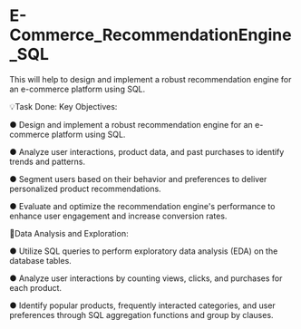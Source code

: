# E-Commerce_RecommendationEngine_SQL
This will help to design and implement a robust recommendation engine for an e-commerce platform using SQL.



💡Task Done:
Key Objectives:

● Design and implement a robust recommendation engine for an e-commerce platform using SQL.

● Analyze user interactions, product data, and past purchases to identify trends and patterns.

● Segment users based on their behavior and preferences to deliver personalized product recommendations.

● Evaluate and optimize the recommendation engine's performance to enhance user engagement and increase conversion rates.



🚀Data Analysis and Exploration:

● Utilize SQL queries to perform exploratory data analysis (EDA) on the database tables.

● Analyze user interactions by counting views, clicks, and purchases for each product.

● Identify popular products, frequently interacted categories, and user preferences through SQL aggregation functions and group by clauses.
